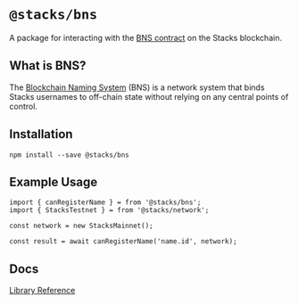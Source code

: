 # `@stacks/bns`

A package for interacting with the [BNS contract](https://explorer.stacks.co/txid/SP000000000000000000002Q6VF78.bns?chain=mainnet)
on the Stacks blockchain.

## What is BNS?
The [Blockchain Naming System](https://docs.blockstack.org/build-apps/references/bns)
(BNS) is a network system that binds Stacks usernames to off-chain
state without relying on any central points of control.

## Installation
```
npm install --save @stacks/bns
```

## Example Usage

```
import { canRegisterName } = from '@stacks/bns';
import { StacksTestnet } = from '@stacks/network';

const network = new StacksMainnet();

const result = await canRegisterName('name.id', network);
```

## Docs
[Library Reference](https://github.com/blockstack/stacks.js/blob/feat/bns-package/packages/bns/docs/modules.md)
